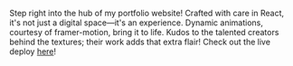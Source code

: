 Step right into the hub of my portfolio website! Crafted with care in React, it's not just a digital space—it's an experience. Dynamic animations, courtesy of framer-motion, bring it to life. Kudos to the talented creators behind the textures; their work adds that extra flair!
Check out the live deploy [here](https://www.vinayakk.com/)!
